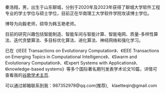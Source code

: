 <p>秦浩翔，男，出生于山东聊城，分别于2020年及2023年获得了聊城大学软件工程专业的学士学位与硕士学位，目前正在华南理工大学软件学院攻读博士学位。</p>

<p>博导为向毅老师，硕导为韩玉艳老师。</p>

<p>目前的研究兴趣包括智能制造、智能车间与智能计算、智能电网、质量-多样性算法、迭代贪婪算法、多目标优化算法、进化算法、神经网络和强化学习。</p> 

<p>已在《IEEE Transactions on Evolutionary Computation》、《IEEE Transactions on Emerging Topics in Computational Intelligence》、《Swarm and Evolutionary Computation》、《Expert Systems with Applications》、《knowledge-based systems》等多个国际著名期刊发表学术论文10篇，详情可查看我的<a href='https://scholar.google.cz/citations?user=3MYTQeoAAAAJ&hl=zh-CN'>谷歌学术主页</a>. </p>

<p>可以通过邮箱联系到我：987352978@qq.com(推荐), &nbsp;  klaetteqin@gmail.com</p>
